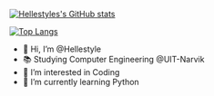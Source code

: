 [![Hellestyles's GitHub stats](https://github-readme-stats.vercel.app/api?username=hellestyle&show_icons=true&theme=dracula&count_private=true)](https://github.com/anuraghazra/github-readme-stats)

[![Top Langs](https://github-readme-stats.vercel.app/api/top-langs/?username=hellestyle)](https://github.com/anuraghazra/github-readme-stats)

- 👋 Hi, I’m @Hellestyle
- 📚 Studying Computer Engineering @UIT-Narvik
- 👀 I’m interested in Coding
- 🌱 I’m currently learning Python



<!---
Hellestyle/Hellestyle is a ✨ special ✨ repository because its `README.md` (this file) appears on your GitHub profile.
You can click the Preview link to take a look at your changes.
--->
